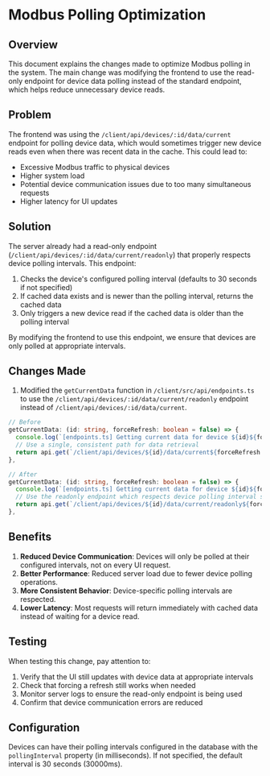 # Modbus Polling Optimization

## Overview

This document explains the changes made to optimize Modbus polling in the system. The main change was modifying the frontend to use the read-only endpoint for device data polling instead of the standard endpoint, which helps reduce unnecessary device reads.

## Problem

The frontend was using the `/client/api/devices/:id/data/current` endpoint for polling device data, which would sometimes trigger new device reads even when there was recent data in the cache. This could lead to:

- Excessive Modbus traffic to physical devices
- Higher system load
- Potential device communication issues due to too many simultaneous requests
- Higher latency for UI updates

## Solution

The server already had a read-only endpoint (`/client/api/devices/:id/data/current/readonly`) that properly respects device polling intervals. This endpoint:

1. Checks the device's configured polling interval (defaults to 30 seconds if not specified)
2. If cached data exists and is newer than the polling interval, returns the cached data
3. Only triggers a new device read if the cached data is older than the polling interval

By modifying the frontend to use this endpoint, we ensure that devices are only polled at appropriate intervals.

## Changes Made

1. Modified the `getCurrentData` function in `/client/src/api/endpoints.ts` to use the `/client/api/devices/:id/data/current/readonly` endpoint instead of `/client/api/devices/:id/data/current`.

```typescript
// Before
getCurrentData: (id: string, forceRefresh: boolean = false) => {
  console.log(`[endpoints.ts] Getting current data for device ${id}${forceRefresh ? ' (force refresh)' : ''}`);
  // Use a single, consistent path for data retrieval
  return api.get(`/client/api/devices/${id}/data/current${forceRefresh ? '?forceRefresh=true' : ''}`);
},

// After
getCurrentData: (id: string, forceRefresh: boolean = false) => {
  console.log(`[endpoints.ts] Getting current data for device ${id}${forceRefresh ? ' (force refresh)' : ''}`);
  // Use the readonly endpoint which respects device polling interval settings
  return api.get(`/client/api/devices/${id}/data/current/readonly${forceRefresh ? '?forceRefresh=true' : ''}`);
},
```

## Benefits

1. **Reduced Device Communication**: Devices will only be polled at their configured intervals, not on every UI request.
2. **Better Performance**: Reduced server load due to fewer device polling operations.
3. **More Consistent Behavior**: Device-specific polling intervals are respected.
4. **Lower Latency**: Most requests will return immediately with cached data instead of waiting for a device read.

## Testing

When testing this change, pay attention to:

1. Verify that the UI still updates with device data at appropriate intervals
2. Check that forcing a refresh still works when needed
3. Monitor server logs to ensure the read-only endpoint is being used
4. Confirm that device communication errors are reduced

## Configuration

Devices can have their polling intervals configured in the database with the `pollingInterval` property (in milliseconds). If not specified, the default interval is 30 seconds (30000ms).